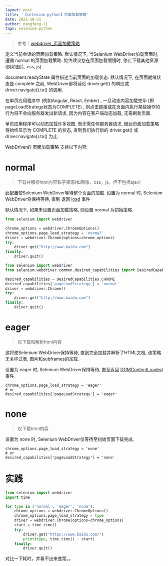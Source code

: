 ```yaml
---
layout: post
title: '【selenium-python】页面加载策略'
date: 2021-10-31
author: nangfeng-li
tags: selenium-python
---
```


> 参考：[webdriver_页面加载策略](https://www.selenium.dev/zh-cn/documentation/webdriver/page_loading_strategy/)


定义当前会话的页面加载策略. 默认情况下, 当Selenium WebDriver加载页面时, 遵循 normal 的页面加载策略. 始终建议您在页面加载缓慢时, 停止下载其他资源 (例如图片, css, js) .

document.readyState 属性描述当前页面的加载状态. 默认情况下, 在页面就绪状态是 complete 之前, WebDriver都将延迟 driver.get() 的响应或 driver.navigate().to() 的调用.

在单页应用程序中 (例如Angular, React, Ember) , 一旦动态内容加载完毕 (即pageLoadStrategy状态为COMPLETE) , 则点击链接或在页面内执行某些操作的行为将不会向服务器发出新请求, 因为内容在客户端动态加载, 无需刷新页面.

单页应用程序可以动态加载许多视图, 而无需任何服务器请求, 因此页面加载策略将始终显示为 COMPLETE 的状态, 直到我们执行新的 driver.get() 或 driver.navigate().to() 为止.

WebDriver的 页面加载策略 支持以下内容:

# normal

> 下载并解析html内容和子资源(如图像，css，js，但不包括ajax）

此配置使Selenium WebDriver等待整个页面的加载. 设置为 normal 时, Selenium WebDriver将保持等待, 直到 返回 [load](https://developer.mozilla.org/zh-CN/docs/Web/API/Window/load_event) 事件

默认情况下, 如果未设置页面加载策略, 则设置 normal 为初始策略.

```python
from selenium import webdriver

chrome_options = webdriver.ChromeOptions()
chrome_options.page_load_strategy = 'normal'
driver = webdriver.Chrome(options=chrome_options)
try:
    driver.get("http://www.baidu.com")
finally:
    driver.quit()
```

```python
from selenium import webdriver
from selenium.webdriver.common.desired_capabilities import DesiredCapabilities

desired_capabilities = DesiredCapabilities.CHROME
desired_capabilities['pageLoadStrategy'] = 'normal'
driver = webdriver.Chrome()
try:
    driver.get("http://www.baidu.com")
finally:
    driver.quit()
```


# eager

> 仅下载和解析html内容

这将使Selenium WebDriver保持等待, 直到完全加载并解析了HTML文档, 该策略无关样式表, 图片和subframes的加载.

设置为 eager 时, Selenium WebDriver保持等待, 直至返回 [DOMContentLoaded](https://developer.mozilla.org/zh-CN/docs/Web/API/Document/DOMContentLoaded_event) 事件.

```
chrome_options.page_load_strategy = 'eager'
# or
desired_capabilities['pageLoadStrategy'] = 'eager'
```

# none

> 仅下载html内容

设置为 none 时, Selenium WebDriver仅等待至初始页面下载完成.

```
chrome_options.page_load_strategy = 'none'
# or
desired_capabilities['pageLoadStrategy'] = 'none'
```

# 实践

```python
from selenium import webdriver
import time 

for type in ('normal', 'eager', 'none'):
    chrome_options = webdriver.ChromeOptions()
    chrome_options.page_load_strategy = type
    driver = webdriver.Chrome(options=chrome_options)
    start = time.time()
    try:
        driver.get("https://www.baidu.com/")
        print(type, time.time() - start)
    finally:
        driver.quit()
```

对比一下耗时，并看不出来差距。。
